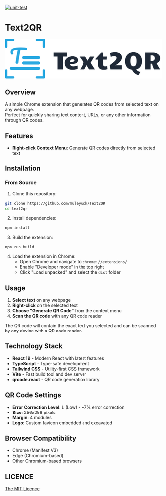 [![unit-test](https://github.com/muleyuck/Text2QR/actions/workflows/unit-test.yml/badge.svg)](https://github.com/muleyuck/Text2QR/actions/workflows/unit-test.yml)

# Text2QR

<picture>
  <source media="(prefers-color-scheme: dark)" srcset="/public/logo-dark.svg">
  <img width="512" src="/public/logo-light.svg">
</picture>

## Overview

A simple Chrome extension that generates QR codes from selected text on any webpage.  
Perfect for quickly sharing text content, URLs, or any other information through QR codes.

## Features

- **Right-click Context Menu**: Generate QR codes directly from selected text

## Installation

### From Source

1. Clone this repository:
```bash
git clone https://github.com/muleyuck/Text2QR
cd text2qr
```

2. Install dependencies:
```bash
npm install
```

3. Build the extension:
```bash
npm run build
```

4. Load the extension in Chrome:
   - Open Chrome and navigate to `chrome://extensions/`
   - Enable "Developer mode" in the top right
   - Click "Load unpacked" and select the `dist` folder


## Usage

1. **Select text** on any webpage
2. **Right-click** on the selected text
3. **Choose "Generate QR Code"** from the context menu
4. **Scan the QR code** with any QR code reader

The QR code will contain the exact text you selected and can be scanned by any device with a QR code reader.

## Technology Stack

- **React 19** - Modern React with latest features
- **TypeScript** - Type-safe development
- **Tailwind CSS** - Utility-first CSS framework
- **Vite** - Fast build tool and dev server
- **qrcode.react** - QR code generation library

## QR Code Settings

- **Error Correction Level**: L (Low) - ~7% error correction
- **Size**: 256x256 pixels
- **Margin**: 4 modules
- **Logo**: Custom favicon embedded and excavated

## Browser Compatibility

- Chrome (Manifest V3)
- Edge (Chromium-based)
- Other Chromium-based browsers

## LICENCE

[The MIT Licence](https://github.com/muleyuck/Text2QR/blob/main/LICENSE)

